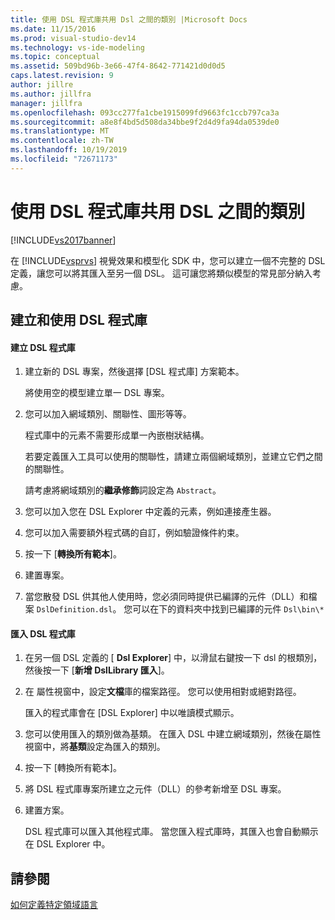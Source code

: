 ```yaml
---
title: 使用 DSL 程式庫共用 Dsl 之間的類別 |Microsoft Docs
ms.date: 11/15/2016
ms.prod: visual-studio-dev14
ms.technology: vs-ide-modeling
ms.topic: conceptual
ms.assetid: 509bd96b-3e66-47f4-8642-771421d0d0d5
caps.latest.revision: 9
author: jillre
ms.author: jillfra
manager: jillfra
ms.openlocfilehash: 093cc277fa1cbe1915099fd9663fc1ccb797ca3a
ms.sourcegitcommit: a8e8f4bd5d508da34bbe9f2d4d9fa94da0539de0
ms.translationtype: MT
ms.contentlocale: zh-TW
ms.lasthandoff: 10/19/2019
ms.locfileid: "72671173"
---
```

# <a name="sharing-classes-between-dsls-by-using-a-dsl-library"></a>使用 DSL 程式庫共用 DSL 之間的類別
[!INCLUDE[vs2017banner](../includes/vs2017banner.md)]

在 [!INCLUDE[vsprvs](../includes/vsprvs-md.md)] 視覺效果和模型化 SDK 中，您可以建立一個不完整的 DSL 定義，讓您可以將其匯入至另一個 DSL。 這可讓您將類似模型的常見部分納入考慮。

## <a name="creating-and-using-dsl-libraries"></a>建立和使用 DSL 程式庫

#### <a name="to-create-a-dsl-library"></a>建立 DSL 程式庫

1. 建立新的 DSL 專案，然後選擇 [DSL 程式庫] 方案範本。

     將使用空的模型建立單一 DSL 專案。

2. 您可以加入網域類別、關聯性、圖形等等。

     程式庫中的元素不需要形成單一內嵌樹狀結構。

     若要定義匯入工具可以使用的關聯性，請建立兩個網域類別，並建立它們之間的關聯性。

     請考慮將網域類別的**繼承修飾**詞設定為 `Abstract`。

3. 您可以加入您在 DSL Explorer 中定義的元素，例如連接產生器。

4. 您可以加入需要額外程式碼的自訂，例如驗證條件約束。

5. 按一下 [**轉換所有範本**]。

6. 建置專案。

7. 當您散發 DSL 供其他人使用時，您必須同時提供已編譯的元件（DLL）和檔案 `DslDefinition.dsl`。 您可以在下的資料夾中找到已編譯的元件 `Dsl\bin\*`

#### <a name="to-import-a-dsl-library"></a>匯入 DSL 程式庫

1. 在另一個 DSL 定義的 [ **Dsl Explorer**] 中，以滑鼠右鍵按一下 dsl 的根類別，然後按一下 [**新增 DslLibrary 匯入**]。

2. 在 屬性視窗中，設定**文檔**庫的檔案路徑。 您可以使用相對或絕對路徑。

    匯入的程式庫會在 [DSL Explorer] 中以唯讀模式顯示。

3. 您可以使用匯入的類別做為基類。 在匯入 DSL 中建立網域類別，然後在屬性視窗中，將**基類**設定為匯入的類別。

4. 按一下 [轉換所有範本]。

5. 將 DSL 程式庫專案所建立之元件（DLL）的參考新增至 DSL 專案。

6. 建置方案。

   DSL 程式庫可以匯入其他程式庫。 當您匯入程式庫時，其匯入也會自動顯示在 DSL Explorer 中。

## <a name="see-also"></a>請參閱
 [如何定義特定領域語言](../modeling/how-to-define-a-domain-specific-language.md)
